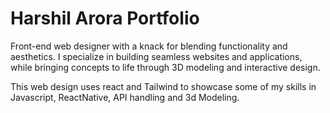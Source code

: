 # Harshil Arora Portfolio

Front-end web designer with a knack for blending functionality and aesthetics. I specialize in building seamless websites and applications, while bringing concepts to life through 3D modeling and interactive design.

This web design uses react and Tailwind to showcase some of my skills in Javascript, ReactNative, API handling and 3d Modeling.  

